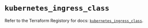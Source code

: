 # `kubernetes_ingress_class`

Refer to the Terraform Registory for docs: [`kubernetes_ingress_class`](https://www.terraform.io/docs/providers/kubernetes/r/ingress_class).
